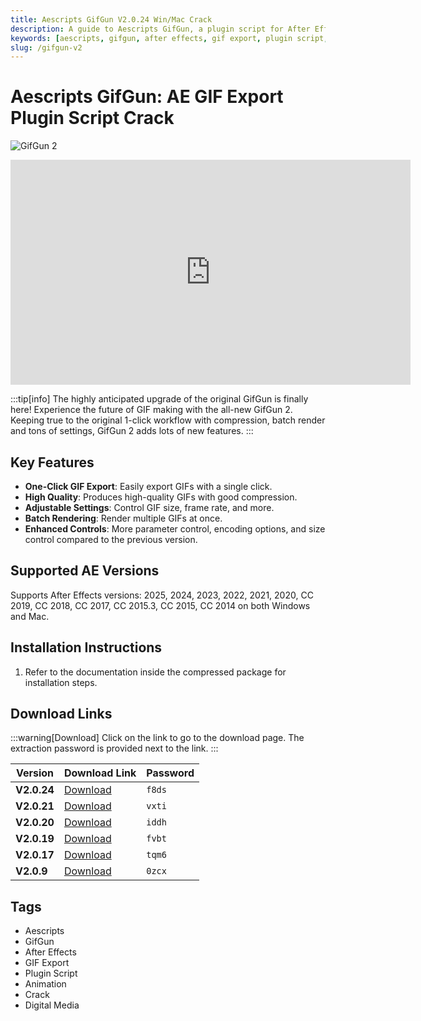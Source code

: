 ```yaml
---
title: Aescripts GifGun V2.0.24 Win/Mac Crack
description: A guide to Aescripts GifGun, a plugin script for After Effects to export high-quality GIFs. Learn about its features, supported AE versions, installation steps, and find download links for various versions.
keywords: [aescripts, gifgun, after effects, gif export, plugin script, animation, crack]
slug: /gifgun-v2
---
```


# Aescripts GifGun: AE GIF Export Plugin Script Crack

![GifGun 2](https://www.gfxcamp.com/wp-content/uploads/2023/08/GifGun-2.jpg)

<iframe loading="lazy" src="https://player.youku.com/embed/XNTk5NDA4MTM3Ng==" width="640" height="360" frameborder="0" allowfullscreen="allowfullscreen" data-mce-fragment="1"></iframe>

:::tip[info]
The highly anticipated upgrade of the original GifGun is finally here! Experience the future of GIF making with the all-new GifGun 2. Keeping true to the original 1-click workflow with compression, batch render and tons of settings, GifGun 2 adds lots of new features.
:::

## Key Features

- **One-Click GIF Export**: Easily export GIFs with a single click.
- **High Quality**: Produces high-quality GIFs with good compression.
- **Adjustable Settings**: Control GIF size, frame rate, and more.
- **Batch Rendering**: Render multiple GIFs at once.
- **Enhanced Controls**: More parameter control, encoding options, and size control compared to the previous version.

## Supported AE Versions

Supports After Effects versions: 2025, 2024, 2023, 2022, 2021, 2020, CC 2019, CC 2018, CC 2017, CC 2015.3, CC 2015, CC 2014 on both Windows and Mac.

## Installation Instructions

1. Refer to the documentation inside the compressed package for installation steps.

## Download Links

:::warning[Download]
Click on the link to go to the download page. The extraction password is provided next to the link.
:::

| Version         | Download Link                                                              | Password |
| --------------- | -------------------------------------------------------------------------- | -------- |
| **V2.0.24**     | [Download](https://pan.baidu.com/s/1cxM-cR1hqe6fUd5vHJJECA?pwd=f8ds)        | `f8ds`   |
| **V2.0.21**     | [Download](https://pan.baidu.com/s/1j0DXy5UsVKAEVMrR-Q4NHQ?pwd=vxti)        | `vxti`   |
| **V2.0.20**     | [Download](https://pan.baidu.com/s/1yegTxE0UrgzbgZtf4NEw9w?pwd=iddh)        | `iddh`   |
| **V2.0.19**     | [Download](https://pan.baidu.com/s/1Ul5Es3Bx3rMKSZoeQl6YAg?pwd=fvbt)        | `fvbt`   |
| **V2.0.17**     | [Download](https://pan.baidu.com/s/1bzQZZjydh6Rj4jWNoZcfDA?pwd=tqm6)        | `tqm6`   |
| **V2.0.9**      | [Download](https://pan.baidu.com/s/1X7TtszJ-m4qpc5nfOLm-OQ?pwd=0zcx)        | `0zcx`   |

## Tags

- Aescripts
- GifGun
- After Effects
- GIF Export
- Plugin Script
- Animation
- Crack
- Digital Media